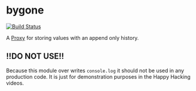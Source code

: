 # bygone
[![Build Status](https://travis-ci.org/happyhackin/bygone.svg?branch=master)](https://travis-ci.org/happyhackin/bygone)  

A [Proxy](https://developer.mozilla.org/en-US/docs/Web/JavaScript/Reference/Global_Objects/Proxy/handler) for storing values with an append only history.  

## !!DO NOT USE!!
Because this module over writes `console.log` it should not be used in any production code. 
It is just for demonstration purposes in the Happy Hacking videos.
